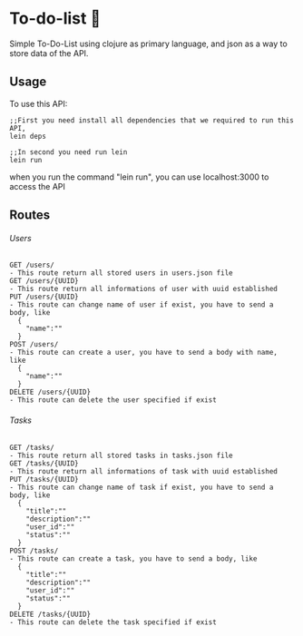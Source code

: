 # To-do-list :pushpin:

Simple To-Do-List using clojure as primary language, and json as a way to store data of the API.

## Usage

To use this API:

    ;;First you need install all dependencies that we required to run this API, 
    lein deps

    ;;In second you need run lein
    lein run

when you run the command "lein run", you can use localhost:3000 to access the API

## Routes
###### Users
    GET /users/
    - This route return all stored users in users.json file
    GET /users/{UUID}
    - This route return all informations of user with uuid established
    PUT /users/{UUID}
    - This route can change name of user if exist, you have to send a body, like
      {
        "name":""
      }
    POST /users/
    - This route can create a user, you have to send a body with name, like
      {
        "name":""
      }
    DELETE /users/{UUID}
    - This route can delete the user specified if exist


###### Tasks
    GET /tasks/
    - This route return all stored tasks in tasks.json file
    GET /tasks/{UUID}
    - This route return all informations of task with uuid established
    PUT /tasks/{UUID}
    - This route can change name of task if exist, you have to send a body, like
      {
        "title":""
        "description":""
        "user_id":""
        "status":""
      }
    POST /tasks/
    - This route can create a task, you have to send a body, like
      {
        "title":""
        "description":""
        "user_id":""
        "status":""
      }
    DELETE /tasks/{UUID}
    - This route can delete the task specified if exist
